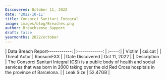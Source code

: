 ```yaml
---
Discovered: October 11, 2022
date: '2022-10-11'
title: Consorci Sanitari Integral
image: images/blog/Breaches.png
author: Breachsense Support
draft: false
yearmonths: 2022/october
---
```


| Data Breach Report------------:     |:-------------:    | :-----:|
| Victim      | csi.cat      | 
| Threat Actor      | RansomEXX      | 
| Date Discovered      | Oct 11, 2022      | 
| Description      | The Consorci Sanitari Integral (CSI) is a public body of health and social services that was born in 2000 taking over the old Red Cross hospitals in the province of Barcelona.       | 
| Leak Size      | 52.47GB      | 

